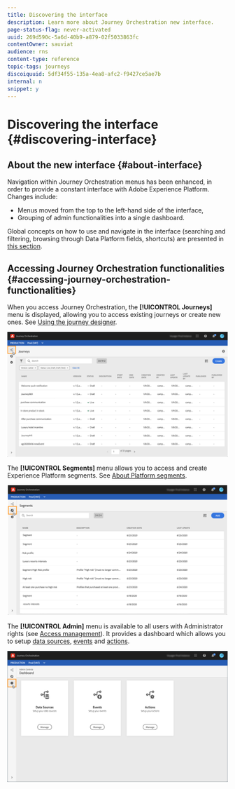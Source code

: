 ```yaml
---
title: Discovering the interface
description: Learn more about Journey Orchestration new interface.
page-status-flag: never-activated
uuid: 269d590c-5a6d-40b9-a879-02f5033863fc
contentOwner: sauviat
audience: rns
content-type: reference
topic-tags: journeys
discoiquuid: 5df34f55-135a-4ea8-afc2-f9427ce5ae7b
internal: n
snippet: y
---
```


# Discovering the interface {#discovering-interface}

## About the new interface {#about-interface}

Navigation within Journey Orchestration menus has been enhanced, in order to provide a constant interface with Adobe Experience Platform. Changes include:

* Menus moved from the top to the left-hand side of the interface,
* Grouping of admin functionalities into a single dashboard.

Global concepts on how to use and navigate in the interface (searching and filtering, browsing through Data Platform fields, shortcuts) are presented in [this section](../about/user-interface.md).

## Accessing Journey Orchestration functionalities {#accessing-journey-orchestration-functionalities}

When you access Journey Orchestration, the **[!UICONTROL Journeys]** menu is displayed, allowing you to access existing journeys or create new ones. See [Using the journey designer](../building-journeys/using-the-journey-designer.md).

![](../assets/interface-journeys.png)

The **[!UICONTROL Segments]** menu allows you to access and create Experience Platform segments. See [About Platform segments](../segment/about-segments.md).

![](../assets/interface-segments.png)

The **[!UICONTROL Admin]** menu is available to all users with Administrator rights (see [Access management](../about/access-management.md)). It provides a dashboard which allows you to setup [data sources](../datasource/about-data-sources.md), [events](../event/about-events.md) and [actions](../action/action.md).

![](../assets/interface-admin-dashboard.png)
